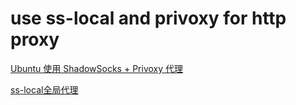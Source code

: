 # use ss-local and privoxy for http proxy

[Ubuntu 使用 ShadowSocks + Privoxy 代理](https://blog.forecho.com/ubuntu-use-shadowsocks-and-privoxy.html)

[ss-local全局代理](http://blog.labradors.work/2018/08/07/ss-local%20%E5%85%A8%E5%B1%80%E4%BB%A3%E7%90%86/)

